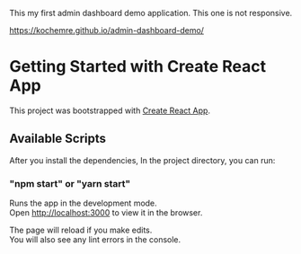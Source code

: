 This my first admin dashboard demo application. This one is not responsive. 

https://kochemre.github.io/admin-dashboard-demo/

# Getting Started with Create React App

This project was bootstrapped with [Create React App](https://github.com/facebook/create-react-app).

## Available Scripts

After you install the dependencies,
In the project directory, you can run:

### "npm start" or "yarn start"

Runs the app in the development mode.\
Open [http://localhost:3000](http://localhost:3000) to view it in the browser.

The page will reload if you make edits.\
You will also see any lint errors in the console.

